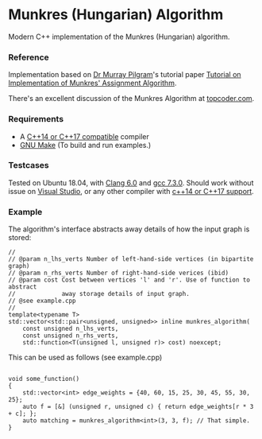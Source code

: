 
# Munkres (Hungarian) Algorithm

Modern <header-only> C++ implementation of the Munkres (Hungarian) algorithm.

### Reference

Implementation based on [Dr Murray Pilgram](http://csclab.murraystate.edu/~bob.pilgrim/)'s tutorial paper [Tutorial on Implementation of Munkres' Assignment Algorithm](https://www.researchgate.net/publication/290437481_Tutorial_on_Implementation_of_Munkres'_Assignment_Algorithm).

There's an excellent discussion of the Munkres Algorithm at [topcoder.com](https://www.topcoder.com/community/competitive-programming/tutorials/assignment-problem-and-hungarian-algorithm/).

### Requirements

 * A [C++14 or C++17 compatible](https://en.cppreference.com/w/cpp/compiler_support) compiler
 * [GNU Make](https://www.gnu.org/software/make/) (To build and run examples.)

### Testcases

Tested on Ubuntu 18.04, with [Clang 6.0](http://releases.llvm.org/6.0.1/tools/clang/docs/ReleaseNotes.html) and [gcc 7.3.0](https://www.gnu.org/software/gcc/gcc-7/). Should work without issue on [Visual Studio](https://visualstudio.microsoft.com/), or any other compiler with [c++14 or C++17 support](https://en.cppreference.com/w/cpp/compiler_support).

### Example

The algorithm's interface abstracts away details of how the input graph is stored:

```c_cpp
//
// @param n_lhs_verts Number of left-hand-side vertices (in bipartite graph)
// @param n_rhs_verts Number of right-hand-side verices (ibid)
// @param cost Cost between vertices 'l' and 'r'. Use of function to abstract
//             away storage details of input graph.
// @see example.cpp
//
template<typename T>
std::vector<std::pair<unsigned, unsigned>> inline munkres_algorithm(
    const unsigned n_lhs_verts,
    const unsigned n_rhs_verts,
    std::function<T(unsigned l, unsigned r)> cost) noexcept;
```

This can be used as follows (see example.cpp)

```c_cpp

void some_function()
{
    std::vector<int> edge_weights = {40, 60, 15, 25, 30, 45, 55, 30, 25};
    auto f = [&] (unsigned r, unsigned c) { return edge_weights[r * 3 + c]; };
    auto matching = munkres_algorithm<int>(3, 3, f); // That simple.
}

```


